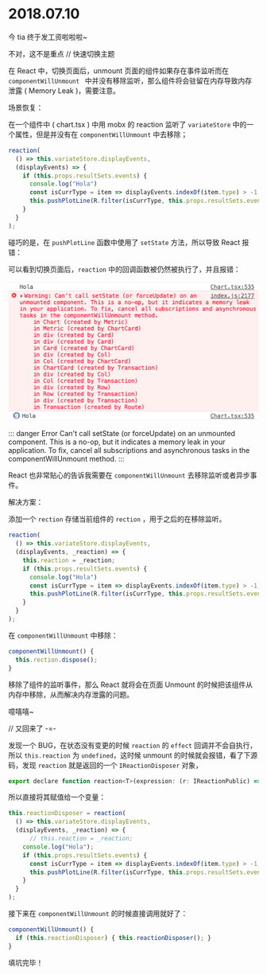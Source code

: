 # 2018.07.10

今 tia 终于发工资啦啦啦~

不对，这不是重点 // 快速切换主题

在 React 中，切换页面后，unmount 页面的组件如果存在事件监听而在 `componentWillUnmount ` 中并没有移除监听，那么组件将会驻留在内存导致内存泄露 ( Memory Leak )，需要注意。

场景恢复：

在一个组件中 ( chart.tsx ) 中用 mobx 的 reaction 监听了 `variateStore` 中的一个属性，但是并没有在 `componentWillUnmount` 中去移除；

```js
reaction(
  () => this.variateStore.displayEvents,
  (displayEvents) => {
    if (this.props.resultSets.events) {
      console.log("Hola")
      const isCurrType = item => displayEvents.indexOf(item.type) > -1;
      this.pushPlotLine(R.filter(isCurrType, this.props.resultSets.events));
    }
  }
);
```

碰巧的是，在 `pushPlotLine` 函数中使用了 `setState` 方法，所以导致 React 报错：

可以看到切换页面后，`reaction` 中的回调函数被仍然被执行了，并且报错：

![Chrome 报错信息](../images/6306835D-C2C5-4E42-B3B6-B6C5E0153AAF.png)

::: danger Error
Can't call setState (or forceUpdate) on an unmounted component. This is a no-op, but it indicates a memory leak in your application. To fix, cancel all subscriptions and asynchronous tasks in the componentWillUnmount method.
:::

React 也非常贴心的告诉我需要在 `componentWillUnmount` 去移除监听或者异步事件。

解决方案：

添加一个 `rection` 存储当前组件的 `rection` ，用于之后的在移除监听。

```js
reaction(
  () => this.variateStore.displayEvents,
  (displayEvents, _reaction) => {
    this.reaction = _reaction;
    if (this.props.resultSets.events) {
      console.log("Hola")
      const isCurrType = item => displayEvents.indexOf(item.type) > -1;
      this.pushPlotLine(R.filter(isCurrType, this.props.resultSets.events));
    }
  }
);
```

在 `componentWillUnmount` 中移除：

```js
componentWillUnmount() {
  this.rection.dispose();
}
```

移除了组件的监听事件，那么 React 就将会在页面 Unmount 的时候把该组件从内存中移除，从而解决内存泄露的问题。

噫嘻嘻~

// 又回来了 -=-

发现一个 BUG，在状态没有变更的时候 `reaction` 的 `effect` 回调并不会自执行，所以 `this.reaction` 为 `undefined`，这时候 unmount 的时候就会报错，看了下源码，发现 `reaction` 就是返回的一个 `IReactionDisposer` 对象，

```js
export declare function reaction<T>(expression: (r: IReactionPublic) => T, effect: (arg: T, r: IReactionPublic) => void, opts?: IReactionOptions): IReactionDisposer;
```

所以直接将其赋值给一个变量：

```js
this.reactionDisposer = reaction(
  () => this.variateStore.displayEvents,
  (displayEvents, _reaction) => {
      // this.reaction = _reaction;
    console.log("Hola");
    if (this.props.resultSets.events) {
      const isCurrType = item => displayEvents.indexOf(item.type) > -1;
      this.pushPlotLine(R.filter(isCurrType, this.props.resultSets.events));
    }
  }
);
```

接下来在 `componentWillUnmount` 的时候直接调用就好了：

```js
componentWillUnmount() {
  if (this.reactionDisposer) { this.reactionDisposer(); }
}
```

填坑完毕！